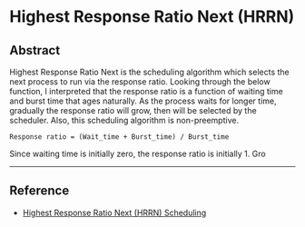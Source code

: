# Highest Response Ratio Next (HRRN)

## Abstract

Highest Response Ratio Next is the scheduling algorithm which selects the next process to run via the response ratio. Looking through the below function, I interpreted that the response ratio is a function of waiting time and burst time that ages naturally. As the process waits for longer time, gradually the response ratio will grow, then will be selected by the scheduler. Also, this scheduling algorithm is non-preemptive. 

```pseudocode
Response ratio = (Wait_time + Burst_time) / Burst_time
```

Since waiting time is initially zero, the response ratio is initially 1. Gro

---

## Reference

- [Highest Response Ratio Next (HRRN) Scheduling](https://www.geeksforgeeks.org/operating-system-highest-response-ratio-next-hrrn-scheduling/)
